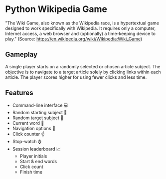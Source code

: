 # Python Wikipedia Game
"The Wiki Game, also known as the Wikipedia race, is a hypertextual game designed to work specifically with Wikipedia. It requires only a computer, Internet access, a web browser and (optionally) a time-keeping device to play." (Source: https://en.wikipedia.org/wiki/Wikipedia:Wiki_Game)

## Gameplay 
A single player starts on a randomly selected or chosen article subject. The objective is to navigate to a target article solely by clicking links within each article. The player scores higher for using fewer clicks and less time. 

## Features
* Command-line interface :computer:
* Random starting subject :triangular_flag_on_post:
* Random target subject :checkered_flag:
* Current word :round_pushpin:
* Navigation options :page_facing_up:
* Click counter :point_up:
* Stop-watch :watch:
* Session leaderboard :chart_with_upwards_trend:
  * Player initials
  * Start & end words
  * Click count
  * Finish time
